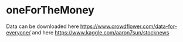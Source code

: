 # oneForTheMoney

Data can be downloaded here https://www.crowdflower.com/data-for-everyone/ and here https://www.kaggle.com/aaron7sun/stocknews